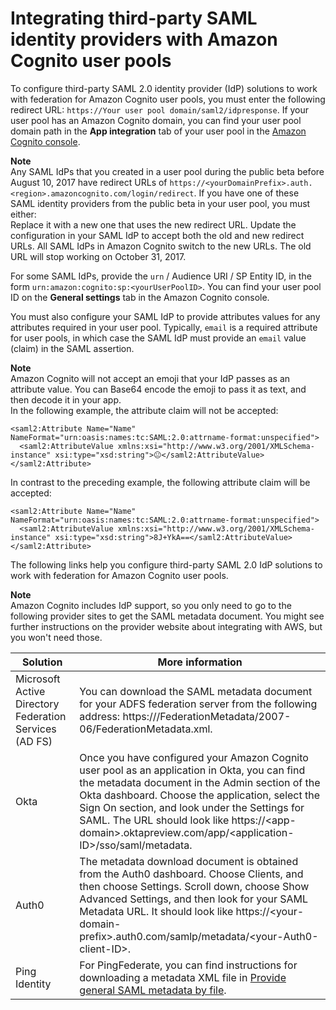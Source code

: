 # Integrating third\-party SAML identity providers with Amazon Cognito user pools<a name="cognito-user-pools-integrating-3rd-party-saml-providers"></a>

To configure third\-party SAML 2\.0 identity provider \(IdP\) solutions to work with federation for Amazon Cognito user pools, you must enter the following redirect URL: `https://Your user pool domain/saml2/idpresponse`\. If your user pool has an Amazon Cognito domain, you can find your user pool domain path in the **App integration** tab of your user pool in the [Amazon Cognito console](https://console.aws.amazon.com/cognito/home)\.

**Note**  
Any SAML IdPs that you created in a user pool during the public beta before August 10, 2017 have redirect URLs of `https://<yourDomainPrefix>.auth.<region>.amazoncognito.com/login/redirect`\. If you have one of these SAML identity providers from the public beta in your user pool, you must either:  
Replace it with a new one that uses the new redirect URL\.
Update the configuration in your SAML IdP to accept both the old and new redirect URLs\.
All SAML IdPs in Amazon Cognito switch to the new URLs\. The old URL will stop working on October 31, 2017\.

For some SAML IdPs, provide the `urn` / Audience URI / SP Entity ID, in the form `urn:amazon:cognito:sp:<yourUserPoolID>`\. You can find your user pool ID on the **General settings** tab in the Amazon Cognito console\.

You must also configure your SAML IdP to provide attributes values for any attributes required in your user pool\. Typically, `email` is a required attribute for user pools, in which case the SAML IdP must provide an `email` value \(claim\) in the SAML assertion\.

**Note**  
Amazon Cognito will not accept an emoji that your IdP passes as an attribute value\. You can Base64 encode the emoji to pass it as text, and then decode it in your app\.  
In the following example, the attribute claim will not be accepted:  

```
<saml2:Attribute Name="Name" NameFormat="urn:oasis:names:tc:SAML:2.0:attrname-format:unspecified">
  <saml2:AttributeValue xmlns:xsi="http://www.w3.org/2001/XMLSchema-instance" xsi:type="xsd:string">😐</saml2:AttributeValue>
</saml2:Attribute>
```
In contrast to the preceding example, the following attribute claim will be accepted:  

```
<saml2:Attribute Name="Name" NameFormat="urn:oasis:names:tc:SAML:2.0:attrname-format:unspecified">
  <saml2:AttributeValue xmlns:xsi="http://www.w3.org/2001/XMLSchema-instance" xsi:type="xsd:string">8J+YkA==</saml2:AttributeValue>
</saml2:Attribute>
```

The following links help you configure third\-party SAML 2\.0 IdP solutions to work with federation for Amazon Cognito user pools\.

**Note**  
Amazon Cognito includes IdP support, so you only need to go to the following provider sites to get the SAML metadata document\. You might see further instructions on the provider website about integrating with AWS, but you won't need those\.


| Solution | More information | 
| --- | --- | 
| Microsoft Active Directory Federation Services \(AD FS\) | You can download the SAML metadata document for your ADFS federation server from the following address: https://<yourservername>/FederationMetadata/2007\-06/FederationMetadata\.xml\. | 
| Okta | Once you have configured your Amazon Cognito user pool as an application in Okta, you can find the metadata document in the Admin section of the Okta dashboard\. Choose the application, select the Sign On section, and look under the Settings for SAML\. The URL should look like https://<app\-domain>\.oktapreview\.com/app/<application\-ID>/sso/saml/metadata\. | 
| Auth0 | The metadata download document is obtained from the Auth0 dashboard\. Choose Clients, and then choose Settings\. Scroll down, choose Show Advanced Settings, and then look for your SAML Metadata URL\. It should look like https://<your\-domain\-prefix>\.auth0\.com/samlp/metadata/<your\-Auth0\-client\-ID>\. | 
| Ping Identity | For PingFederate, you can find instructions for downloading a metadata XML file in [Provide general SAML metadata by file](https://documentation.pingidentity.com/pingfederate/pf81/index.shtml#task_toExportSelectedMetadata.html#task_toExportSelectedMetadata)\. | 